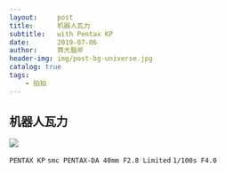 ```yaml
---
layout:     post
title:      机器人瓦力
subtitle:   with Pentax KP
date:       2019-07-06
author:     齊大腦斧
header-img: img/post-bg-universe.jpg
catalog: true
tags:
    - 拍拍
---
```


## 机器人瓦力

![](http://ww3.sinaimg.cn/large/006tNc79ly1g4qd73yf5oj31940u01ky.jpg)

`PENTAX KP`
`smc PENTAX-DA 40mm F2.8 Limited`
`1/100s F4.0`
